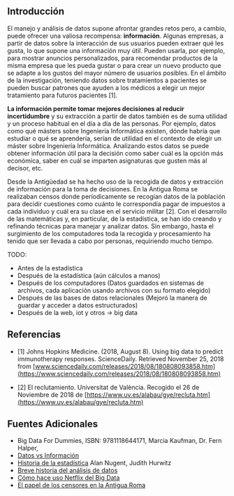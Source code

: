 ## Introducción

El manejo y análisis de datos supone afrontar grandes retos pero, a cambio, puede ofrecer una valiosa recompensa: __información__. Algunas empresas, a partir de datos sobre la interacción de sus usuarios pueden extraer qué les gusta, lo que supone una información muy útil. Pueden usarla, por ejemplo, para mostrar anuncios personalizados, para recomendar productos de la misma empresa que les pueda gustar o para crear un nuevo producto que se adapte a los gustos del mayor número de usuarios posibles. En el ámbito de la investigación, teniendo datos sobre tratamientos a pacientes se pueden buscar patrones que ayuden a los médicos a elegir un mejor tratamiento para futuros pacientes [1].

__La información permite tomar mejores decisiones al reducir incertidumbre__ y su extracción a partir de datos también es de suma utilidad y un proceso habitual en el día a día de las personas. Por ejemplo, datos como qué másters sobre Ingeniería Informática existen, dónde habría que estudiar o qué se aprendería, serían de utilidad en el contexto de elegir un máster sobre Ingeniería Informática. Analizando estos datos se puede obtener información útil para la decisión como saber cuál es la opción más económica, saber en cuál se imparten asignaturas que gusten más al decisor, etc.

Desde la Antigüedad se ha hecho uso de la recogida de datos y extracción de información para la toma de decisiones. En la Antigua Roma se realizaban censos donde períodicamente se recogían datos de la población para decidir cuestiones como cuánto le correspondía pagar de impuestos a cada individuo y cuál era su clase en el servicio militar [2]. Con el desarrollo de las matemáticas y, en particular, de la estadística, se han ido creando y refinando técnicas para manejar y analizar datos. Sin embargo, hasta el surgimiento de los computadores toda la recogida y procesamiento ha tenido que ser llevada a cabo por personas, requiriendo mucho tiempo.

TODO:
- Antes de la estadística
- Después de la estadística (aún cálculos a manos)
- Después de los computadores (Datos guardados en sistemas de archivos, cada
  aplicación usando archivos con su formato elegido)
- Después de las bases de datos relacionales (Mejoró la manera de guardar y
  acceder a datos estructurados)
- Después de la web, iot y otros -> big data

## Referencias

- [1] Johns Hopkins Medicine. (2018, August 8). Using big data to predict
immunotherapy responses. ScienceDaily. Retrieved November 25, 2018 from
[www.sciencedaily.com/releases/2018/08/180808093858.htm](https://www.sciencedaily.com/releases/2018/08/180808093858.htm)

- [2] El reclutamiento. Universitat de València. Recogido el 26 de Noviembre de 2018 de [https://www.uv.es/alabau/gye/recluta.htm](https://www.uv.es/alabau/gye/recluta.htm)

## Fuentes Adicionales

- Big Data For Dummies, ISBN: 9781118644171, Marcia Kaufman, Dr. Fern Halper,
- [Datos vs Información](https://www.researchgate.net/post/What_is_the_difference_between_data_and_information/1)
- [Historia de la estadística](https://en.wikipedia.org/wiki/History_of_statistics)
  Alan Nugent, Judith Hurwitz
- [Breve historia del análisis de datos](https://www.flydata.com/blog/a-brief-history-of-data-analysis/)
- [Cómo hace uso Netflix del Big Data](https://medium.com/swlh/how-netflix-uses-big-data-20b5419c1edf)
- [El papel de los censores en la Antigua Roma](https://www.ancient.eu/censor/)